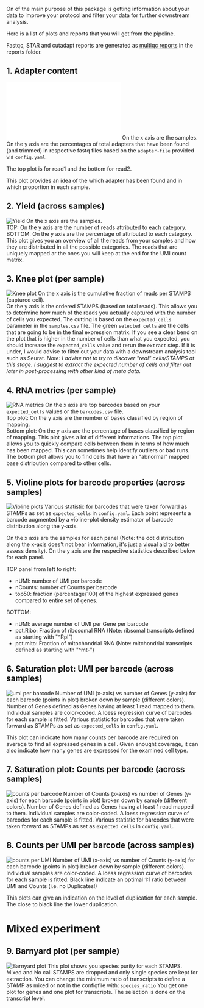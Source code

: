 On of the main purpose of this package is getting information about your data to improve your protocol and filter your data for further downstream analysis.


Here is a list of plots and reports that you will get from the pipeline.

Fastqc, STAR and cutadapt reports are generated as [multiqc reports](http://multiqc.info/docs/#using-multiqc-reports) in the reports folder.


## 1. Adapter content
![Adapter content](images/adapter_content.pdf)
On the x axis are the samples.
On the y axis are the percentages of total adapters that have been found (and trimmed) in respective fastq files based on the `adapter-file` provided via `config.yaml`.

The top plot is for read1 and the bottom for read2.

This plot provides an idea of the which adapter has been found and in which proportion in each sample.

## 2. Yield (across samples)
![Yield](images/yield.png)
On the x axis are the samples.  
TOP: On the y axis are the number of reads attributed to each category.
BOTTOM: On the y axis are the percentage of attributed to each category.
This plot gives you an overview of all the reads from your samples and how they are distributed in all the possible categories. The reads that are uniquely mapped ar the ones you will keep at the end for the UMI count matrix.

## 3. Knee plot (per sample)
![Knee plot](images/sample1_knee_plot.png)
On the x axis is the cumulative fraction of reads per STAMPS (captured cell).  
On the y axis is the ordered STAMPS (based on total reads).
This allows you to determine how much of the reads you actually captured with the number of cells you expected.
The cutting is based on the `expected_cells` parameter in the `samples.csv` file.
The green `selected cells` are the cells that are going to be in the final expression matrix.
If you see a clear bend on the plot that is higher in the number of cells than what you expected, you should increase the `expected_cells` value and rerun the `extract` step. If it is under, I would advise to filter out your data with a downstream analysis tool such as Seurat.
*Note: I advise not to try to discover "real" cells/STAMPS at this stage. I suggest to extract the expected number of cells and filter out later in post-processing with other kind of meta data.* 


## 4. RNA metrics (per sample)
![RNA metrics](images/sample1_rna_metrics.png)
On the x axis are top barcodes based on your `expected_cells` values or the `barcodes.csv` file.  
Top plot: On the y axis are the number of bases classified by region of mapping.  
Bottom plot: On the y axis are the percentage of bases classified by region of mapping.
This plot gives a lot of different informations. The top plot allows you to quickly compare cells between them in terms of how much has been mapped. This can sometimes help identify outliers or bad runs.
The bottom plot allows you to find cells that have an "abnormal" mapped base distribution compared to other cells.



## 5. Violine plots for barcode properties (across samples)
![Violine plots](images/mac_violinplots_comparison_UMI.png)
Various statistic for barcodes that were taken forward as STAMPs as set as `expected_cells` in `config.yaml`.
Each point represents a barcode augmented by a violine-plot density estimator of barcode distribution along the y-axis.

On the x axis are the samples for each panel (Note: the dot distribution along the x-axis does't not bear information, it's just a visual aid to better assess density).
On the y axis are the respecitve statistics described below for each panel.

TOP panel from left to right: 

- nUMI: number of UMI per barcode
- nCounts: number of Counts per barcode
- top50: fraction (percentage/100) of the highest expressed genes compared to entire set of genes. 

BOTTOM: 

- nUMI: average number of UMI per Gene per barcode
- pct.Ribo: Fraction of ribosomal RNA (Note: ribsomal transcripts defined as starting with "^Rpl")
- pct.mito: Fraction of mitochondrial RNA (Note: mitchondrial transcripts defined as starting with "^mt-")

## 6. Saturation plot: UMI per barcode (across samples)
![umi per barcode](images/mac_UMI_vs_gene.png)
Number of UMI (x-axis) vs number of Genes (y-axis) for each barcode (points in plot) broken down by sample (different colors). 
Number of Genes defined as Genes having at least 1 read mapped to them.
Individual samples are color-coded. A loess regression curve of barcodes for each sample is fitted. 
Various statistic for barcodes that were taken forward as STAMPs as set as `expected_cells` in `config.yaml`.

This plot can indicate how many counts per barcode are required on average to find all expressed genes in a cell.
Given enought coverage, it can also indicate how many genes are expressed for the examined cell type.

## 7. Saturation plot: Counts per barcode (across samples)
![counts per barcode](images/mac_Count_vs_gene.png)
Number of Counts (x-axis) vs number of Genes (y-axis) for each barcode (points in plot) broken down by sample (different colors). 
Number of Genes defined as Genes having at least 1 read mapped to them.
Individual samples are color-coded. A loess regression curve of barcodes for each sample is fitted. 
Various statistic for barcodes that were taken forward as STAMPs as set as `expected_cells` in `config.yaml`.

## 8. Counts per UMI per barcode (across samples)
![counts per UMI](images/mac_UMI_vs_counts.png)
Number of UMI (x-axis) vs number of Counts (y-axis) for each barcode (points in plot) broken down by sample (different colors). 
Individual samples are color-coded. A loess regression curve of barcodes for each sample is fitted. 
Black line indicate an optimal 1:1 ratio between UMI and Counts (i.e. no Duplicates!)

This plots can give an indication on the level of duplication for each sample. The close to black line the lower duplication.

# Mixed experiment

## 9. Barnyard plot (per sample)
![Barnyard plot](images/hum_mus_species_plot_transcripts.png)
This plot shows you species purity for each STAMPS. Mixed and No call STAMPS are dropped and only single species are kept for extraction.
You can change the minimum ratio of transcripts to define a STAMP as mixed or not in the configfile with: `species_ratio`
You get one plot for genes and one plot for transcripts. The selection is done on the transcript level.
